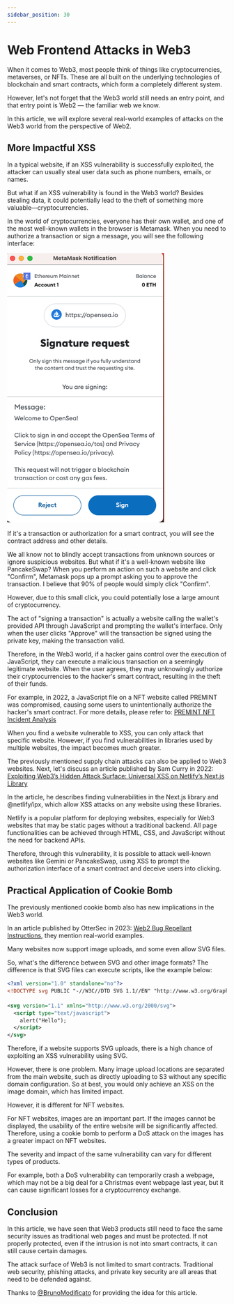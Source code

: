 ```yaml
---
sidebar_position: 30
---
```


# Web Frontend Attacks in Web3

When it comes to Web3, most people think of things like cryptocurrencies, metaverses, or NFTs. These are all built on the underlying technologies of blockchain and smart contracts, which form a completely different system.

However, let's not forget that the Web3 world still needs an entry point, and that entry point is Web2 — the familiar web we know.

In this article, we will explore several real-world examples of attacks on the Web3 world from the perspective of Web2.

## More Impactful XSS

In a typical website, if an XSS vulnerability is successfully exploited, the attacker can usually steal user data such as phone numbers, emails, or names.

But what if an XSS vulnerability is found in the Web3 world? Besides stealing data, it could potentially lead to the theft of something more valuable—cryptocurrencies.

In the world of cryptocurrencies, everyone has their own wallet, and one of the most well-known wallets in the browser is Metamask. When you need to authorize a transaction or sign a message, you will see the following interface:

![](./pics/30-01.png)

If it's a transaction or authorization for a smart contract, you will see the contract address and other details.

We all know not to blindly accept transactions from unknown sources or ignore suspicious websites. But what if it's a well-known website like PancakeSwap? When you perform an action on such a website and click "Confirm", Metamask pops up a prompt asking you to approve the transaction. I believe that 90% of people would simply click "Confirm".

However, due to this small click, you could potentially lose a large amount of cryptocurrency.

The act of "signing a transaction" is actually a website calling the wallet's provided API through JavaScript and prompting the wallet's interface. Only when the user clicks "Approve" will the transaction be signed using the private key, making the transaction valid.

Therefore, in the Web3 world, if a hacker gains control over the execution of JavaScript, they can execute a malicious transaction on a seemingly legitimate website. When the user agrees, they may unknowingly authorize their cryptocurrencies to the hacker's smart contract, resulting in the theft of their funds.

For example, in 2022, a JavaScript file on a NFT website called PREMINT was compromised, causing some users to unintentionally authorize the hacker's smart contract. For more details, please refer to: [PREMINT NFT Incident Analysis](https://www.certik.com/resources/blog/77oaazrsx1mewnraJePYQI-premint-nft-incident-analysis)

When you find a website vulnerable to XSS, you can only attack that specific website. However, if you find vulnerabilities in libraries used by multiple websites, the impact becomes much greater.

The previously mentioned supply chain attacks can also be applied to Web3 websites. Next, let's discuss an article published by Sam Curry in 2022: [Exploiting Web3’s Hidden Attack Surface: Universal XSS on Netlify’s Next.js Library](https://samcurry.net/universal-xss-on-netlifys-next-js-library/)

In the article, he describes finding vulnerabilities in the Next.js library and @netlify/ipx, which allow XSS attacks on any website using these libraries.

Netlify is a popular platform for deploying websites, especially for Web3 websites that may be static pages without a traditional backend. All page functionalities can be achieved through HTML, CSS, and JavaScript without the need for backend APIs.

Therefore, through this vulnerability, it is possible to attack well-known websites like Gemini or PancakeSwap, using XSS to prompt the authorization interface of a smart contract and deceive users into clicking.

## Practical Application of Cookie Bomb

The previously mentioned cookie bomb also has new implications in the Web3 world.

In an article published by OtterSec in 2023: [Web2 Bug Repellant Instructions](https://osec.io/blog/2023-08-11-web2-bug-repellant-instructions), they mention real-world examples.

Many websites now support image uploads, and some even allow SVG files.

So, what's the difference between SVG and other image formats? The difference is that SVG files can execute scripts, like the example below:

``` svg
<?xml version="1.0" standalone="no"?>
<!DOCTYPE svg PUBLIC "-//W3C//DTD SVG 1.1//EN" "http://www.w3.org/Graphics/SVG/1.1/DTD/svg11.dtd">

<svg version="1.1" xmlns="http://www.w3.org/2000/svg">
  <script type="text/javascript">
    alert("Hello");
  </script>
</svg>
```

Therefore, if a website supports SVG uploads, there is a high chance of exploiting an XSS vulnerability using SVG.

However, there is one problem. Many image upload locations are separated from the main website, such as directly uploading to S3 without any specific domain configuration. So at best, you would only achieve an XSS on the image domain, which has limited impact.

However, it is different for NFT websites.

For NFT websites, images are an important part. If the images cannot be displayed, the usability of the entire website will be significantly affected. Therefore, using a cookie bomb to perform a DoS attack on the images has a greater impact on NFT websites.

The severity and impact of the same vulnerability can vary for different types of products.

For example, both a DoS vulnerability can temporarily crash a webpage, which may not be a big deal for a Christmas event webpage last year, but it can cause significant losses for a cryptocurrency exchange.

## Conclusion

In this article, we have seen that Web3 products still need to face the same security issues as traditional web pages and must be protected. If not properly protected, even if the intrusion is not into smart contracts, it can still cause certain damages.

The attack surface of Web3 is not limited to smart contracts. Traditional web security, phishing attacks, and private key security are all areas that need to be defended against.

Thanks to [@BrunoModificato](https://twitter.com/BrunoModificato) for providing the idea for this article.
